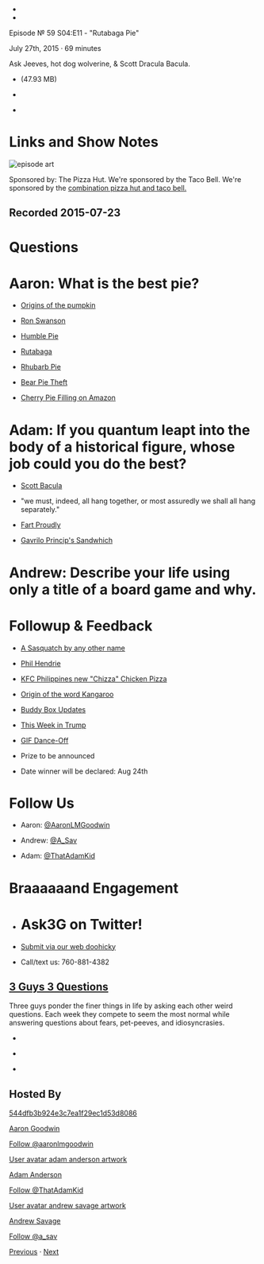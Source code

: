 -

-

Episode № 59 S04:E11 - "Rutabaga Pie"

July 27th, 2015 · 69 minutes

Ask Jeeves, hot dog wolverine, & Scott Dracula Bacula.

- [](http://podcasts-1.feedpress.co/13789/14669.mp3)(47.93 MB)

- [](http://twitter.com/intent/tweet?text=3%20Guys%203%20Questions%20%E2%84%96%2059%20on%20@goodstuff_fm%20-%20http://goodstuff.fm/3g3q/59)

- [](http://www.facebook.com/sharer/sharer.php?u=http://goodstuff.fm/3g3q/59)

# Links and Show Notes

![episode art](http://l.gdwn.co/vIhk.png)

Sponsored by: The Pizza Hut. We're sponsored by the Taco Bell. We're sponsored by the [combination pizza hut and taco bell.](http://www.youtube.com/watch?v=EQ8ViYIeH04)

## Recorded 2015-07-23

# Questions

# Aaron: What is the best pie?

- [Origins of the pumpkin](http://www.localhistories.org/vegetables.html)

- [Ron Swanson](https://en.wikipedia.org/wiki/Ron_Swanson)

- [Humble Pie](https://en.wikipedia.org/wiki/Humble_pie)

- [Rutabaga](http://www.rutabaga.com/)

- [Rhubarb Pie](http://allrecipes.com/recipe/fresh-rhubarb-pie/)

- [Bear Pie Theft](http://gizmodo.com/bear-breaks-into-pie-shop-and-devours-38-pies-skips-th-1718789529)

- [Cherry Pie Filling on Amazon](http://www.amazon.com/Comstock-Cherry-Filling-Topping-21-Ounce/dp/B0057FSX8O)

# Adam: If you quantum leapt into the body of a historical figure, whose job could you do the best?

- [Scott Bacula](http://www.imdb.com/name/nm0000836/)

- "we must, indeed, all hang together, or most assuredly we shall all hang separately."

- [Fart Proudly](https://en.wikipedia.org/wiki/Fart_Proudly)

- [Gavrilo Princip's Sandwhich](http://www.smithsonianmag.com/history/gavrilo-princips-sandwich-79480741/?no-ist)

# Andrew: Describe your life using only a title of a board game and why.

# Followup & Feedback

- [A Sasquatch by any other name](http://our-spooky-world.tumblr.com/post/124095503907/spooky-creatures-bigfoot-and-others-bigfoot-is)

- [Phil Hendrie](http://www.philhendrieshow.com/)

- [KFC Philippines new "Chizza" Chicken Pizza](http://www.brandeating.com/2015/07/kfc-philippines-offering-new-chizza-chicken-pizza.html)

- [Origin of the word Kangaroo](http://www.yourdictionary.com/kangaroo)

- [Buddy Box Updates](http://reddit.com/r/buddybox)

- [This Week in Trump](https://www.reddit.com/r/BuddyBox/comments/3eagxv/twit_july_22_2015_in_which_trump_offends_veterans/)

- [GIF Dance-Off](https://www.reddit.com/r/BuddyBox/comments/3dfk0h/gif_danceoff/)

- Prize to be announced

- Date winner will be declared: Aug 24th

# Follow Us

- Aaron: [@AaronLMGoodwin](http://twitter.com/aaronlmgoodwin)

- Andrew: [@A_Sav](http://twitter.com/a_sav)

- Adam: [@ThatAdamKid](http://twitter.com/thatadamkid)

# Braaaaaand Engagement

- # Ask3G on Twitter!

- [Submit via our web doohicky](http://3g3q.co/ask)

- Call/text us: 760-881-4382

## [3 Guys 3 Questions](/3g3q)

Three guys ponder the finer things in life by asking each other weird questions. Each week they compete to seem the most normal while answering questions about fears, pet-peeves, and idiosyncrasies.

- [](https://itunes.apple.com/us/podcast/3-guys-3-questions/id914129482)

- [](http://feed.3g3q.co/)

- [](mailto:3guys3questions@gmail.com?cc=sponsorship%40goodstuff.fm&subject=%5BGoodStuff%20FM%5D%20Sponsorship%20Inquiry%20for%203%20Guys%203%20Questions)

## Hosted By

[544dfb3b924e3c7ea1f29ec1d53d8086](/people/aaron-goodwin)[](http://gravatar.com/avatar/544dfb3b924e3c7ea1f29ec1d53d8086.png?s=300&r=pg)

[Aaron Goodwin](/people/aaron-goodwin)

[Follow @aaronlmgoodwin](https://twitter.com/aaronlmgoodwin)

[User avatar adam anderson artwork](/people/adam-anderson)[](https://goodstuffs3.s3.amazonaws.com/uploads/user/avatar/89/user_avatar_adam-anderson_artwork.png)

[Adam Anderson](/people/adam-anderson)

[Follow @ThatAdamKid](https://twitter.com/ThatAdamKid)

[User avatar andrew savage artwork](/people/andrew-savage)[](https://goodstuffs3.s3.amazonaws.com/uploads/user/avatar/95/user_avatar_andrew-savage_artwork.png)

[Andrew Savage](/people/andrew-savage)

[Follow @a_sav](https://twitter.com/a_sav)

[Previous](/3g3q/58) · [Next](/3g3q/60)
